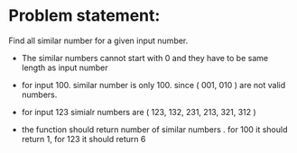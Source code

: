 # Problem statement:

Find all similar number for a given input number.
- The similar numbers cannot start with 0 and they have to be same length as input number

- for input 100. similar number is only 100. since ( 001, 010 ) are not valid numbers.
- for input 123 simialr numbers are ( 123, 132, 231, 213, 321, 312 )

- the function should return number of similar numbers . for 100 it should return 1, for 123 it should return 6
